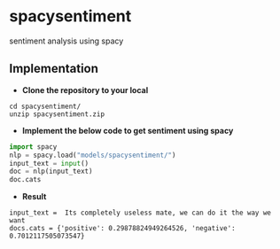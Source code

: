 # spacysentiment
sentiment analysis using spacy

## Implementation

- __Clone the repository to your local__

```
cd spacysentiment/
unzip spacysentiment.zip
```

- __Implement the below code to get sentiment using spacy__

```python
import spacy
nlp = spacy.load("models/spacysentiment/")
input_text = input()
doc = nlp(input_text)
doc.cats
```

- __Result__
```
input_text =  Its completely useless mate, we can do it the way we want
docs.cats = {'positive': 0.29878824949264526, 'negative': 0.7012117505073547}
```
